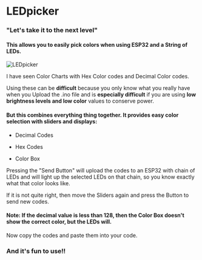 # LEDpicker

### "Let's take it to the next level"

#### This allows you to easily pick colors when using ESP32 and a String of LEDs.

![LEDpicker](https://github.com/user-attachments/assets/399f084c-d590-4dd8-b4fe-1f5459092c30)

I have seen Color Charts with Hex Color codes and Decimal Color codes.

Using these can be **difficult** because you only know what you really have when you Upload the .ino file and is **especially difficult** if you are using **low brightness levels and low color** values to conserve power.

#### But this combines everything thing together.  It provides easy color selection with sliders and displays:

+ Decimal Codes

+ Hex Codes

+ Color Box

Pressing the "Send Button" will upload the codes to an ESP32 with chain of LEDs and will light up the selected LEDs on that chain, so you know exactly what that color looks like.

If it is not quite right, then move the Sliders again and press the Button to send new codes.

#### Note: If the decimal value is less than 128, then the Color Box doesn't show the correct color, but the LEDs will.

Now copy the codes and paste them into your code.

### And it's fun to use!!
